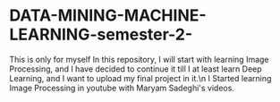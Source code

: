 # DATA-MINING-MACHINE-LEARNING-semester-2-
This is only for myself  In this repository, I will start with learning Image Processing, and I have decided to continue it till I at least learn Deep Learning, and I want to upload my final project in it.\n
I Started learning Image Processing in youtube with Maryam Sadeghi's videos.
